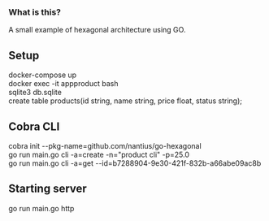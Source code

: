 ### What is this?
A small example of hexagonal architecture using GO.

## Setup
docker-compose up  
docker exec -it appproduct bash  
sqlite3 db.sqlite  
create table products(id string, name string, price float, status string);  

## Cobra CLI
cobra init --pkg-name=github.com/nantius/go-hexagonal  
go run main.go cli -a=create -n="product cli"  -p=25.0  
go run main.go cli -a=get --id=b7288904-9e30-421f-832b-a66abe09ac8b  

## Starting server
go run main.go http
